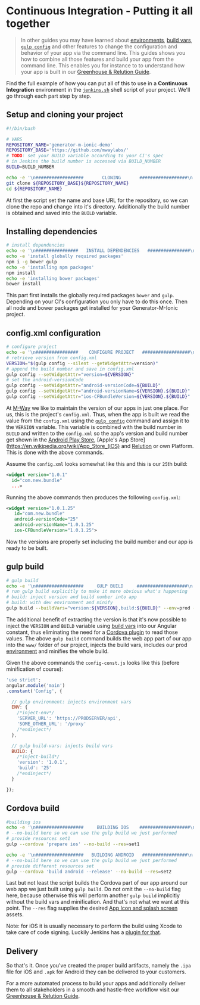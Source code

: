 # Continuous Integration - Putting it all together

> In other guides you may have learned about [environments](./environments.md), [build vars](./build_vars.md), [`gulp config`](./programmatically_change_configxml.md) and other features to change the configuration and behavior of your app via the command line. This guides shows you how to combine all those features and build your app from the command line. This enables you for instance to to understand how your app is built in our [Greenhouse & Relution Guide](./greenhouse.md).


Find the full example of how you can put all of this to use in a **Continuous Integration** environment in the [`jenkins.sh`](https://github.com/mwaylabs/generator-m-ionic/blob/master/generators/app/templates/jenkins.sh) shell script of your project. We'll go through each part step by step.

## Setup and cloning your project
```sh
#!/bin/bash

# VARS
REPOSITORY_NAME='generator-m-ionic-demo'
REPOSITORY_BASE='https://github.com/mwaylabs/'
# TODO: set your BUILD variable according to your CI's spec
# in Jenkins the build number is accessed via BUILD_NUMBER
BUILD=BUILD_NUMBER

echo -e '\n##################       CLONING       ##################\n'
git clone ${REPOSITORY_BASE}${REPOSITORY_NAME}
cd ${REPOSITORY_NAME}
```
At first the script set the name and base URL for the repository, so we can clone the repo and change into it's directory. Additionally the build number is obtained and saved into the `BUILD` variable.

## Installing dependencies
```sh
# install dependencies
echo -e '\n################   INSTALL DEPENDENCIES   ################\n'
echo -e 'install globally required packages'
npm i -g bower gulp
echo -e 'installing npm packages'
npm install
echo -e 'installing bower packages'
bower install
```
This part first installs the globally required packages `bower` and `gulp`. Depending on your CI's configuration you only have to do this once. Then all node and bower packages get installed for your Generator-M-Ionic project.

## config.xml configuration
```sh
# configure project
echo -e '\n################    CONFIGURE PROJECT   ##################\n'
# retrieve version from config.xml
VERSION="$(gulp config --silent --getWidgetAttr=version)"
# append the build number and save in config.xml
gulp config --setWidgetAttr="version=${VERSION}"
# set the android-versionCode
gulp config --setWidgetAttr="android-versionCode=${BUILD}"
gulp config --setWidgetAttr="android-versionName=${VERSION}.${BUILD}"
gulp config --setWidgetAttr="ios-CFBundleVersion=${VERSION}.${BUILD}"
```
At [M-Way](https://github.com/mwaylabs/) we like to maintain the version of our apps in just one place. For us, this is the project's `config.xml`. Thus, when the app is built we read the value from the `config.xml` using the [`gulp config`](./programmatically_change_configxml.md) command and assign it to the `VERSION` variable. This variable is combined with the build number in `BUILD` and written to the `config.xml` so the app's version and build number get shown in the [Android Play Store](https://play.google.com/store), [Apple's App Store](https://en.wikipedia.org/wiki/App_Store_(iOS) and [Relution](https://www.relution.io/) or own Platform. This is done with the above commands.

Assume the `config.xml` looks somewhat like this and this is our `25`th build:
```xml
<widget version="1.0.1"
  id="com.new.bundle"
  ...>
```
Running the above commands then produces the following `config.xml`:
```xml
<widget version="1.0.1.25"
   id="com.new.bundle"
   android-versionCode="25"
   android-versionName="1.0.1.25"
   ios-CFBundleVersion="1.0.1.25">
```
Now the versions are properly set including the build number and our app is ready to be built.

## gulp build
```sh
# gulp build
echo -e '\n##################     GULP BUILD     ###################\n'
# run gulp build explicitly to make it more obvious what's happening
# build: inject version and build number into app
# build: with dev environment and minify
gulp build --buildVars="version:${VERSION},build:${BUILD}" --env=prod --minify
```
The additional benefit of extracting the version is that it's now possible to inject the `VERSION` and `BUILD` variable using [build vars](./build_vars.md) into our Angular constant, thus eliminating the need for a [Cordova plugin](https://github.com/whiteoctober/cordova-plugin-app-version) to read those values. The above `gulp build` command builds the web app part of our app into the `www/` folder of our project, injects the build vars, includes our prod [environment](./environments.md) and minifies the whole build.

Given the above commands the `config-const.js` looks like this (before minification of course):
```js
'use strict';
angular.module('main')
.constant('Config', {

  // gulp environment: injects environment vars
  ENV: {
    /*inject-env*/
    'SERVER_URL': 'https://PRODSERVER/api',
    'SOME_OTHER_URL': '/proxy'
    /*endinject*/
  },

  // gulp build-vars: injects build vars
  BUILD: {
    /*inject-build*/
    'version': '1.0.1',
    'build': '25'
    /*endinject*/
  }

});
```

## Cordova build
```sh
#building ios
echo -e '\n##################     BUILDING IOS    ###################\n'
# --no-build here so we can use the gulp build we just performed
# provide resources set1
gulp --cordova 'prepare ios' --no-build --res=set1

echo -e '\n##################   BUILDING ANDROID   #################\n'
# --no-build here so we can use the gulp build we just performed
# provide different resources set
gulp --cordova 'build android --release' --no-build --res=set2
```
Last but not least the script builds the Cordova part of our app around our web app we just built using `gulp build`. Do not omit the `--no-build` flag here, because otherwise this will perform another `gulp build` implicitly without the build vars and minification. And that's not what we want at this point. The `--res` flag supplies the desired [App Icon and splash screen](./icons_splash_screens.md) assets.

Note: for iOS it is usually necessary to perform the build using Xcode to take care of code signing. Luckily Jenkins has a [plugin for that](https://wiki.jenkins-ci.org/display/JENKINS/Xcode+Plugin).

## Delivery
So that's it. Once you've created the proper build artifacts, namely the `.ipa` file for iOS and `.apk` for Android they can be delivered to your customers.

For a more automated process to build your apps and additionally deliver them to all stakeholders in a smooth and hastle-free workflow visit our [Greenhouse & Relution Guide](./greenhouse.md).
